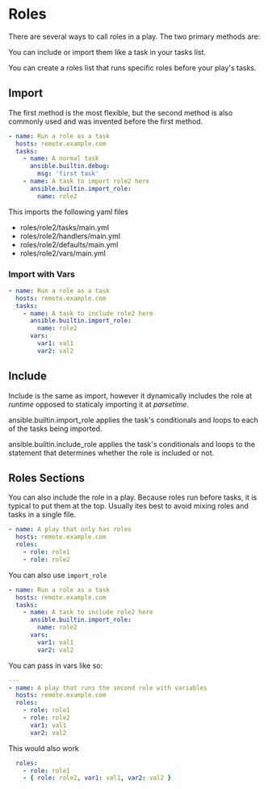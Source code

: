 # Roles

There are several ways to call roles in a play. The two primary methods are:

You can include or import them like a task in your tasks list.

You can create a roles list that runs specific roles before your play's tasks.

## Import

The first method is the most flexible, but the second method is also commonly used and was invented before the first method.

```yaml
- name: Run a role as a task
  hosts: remote.example.com
  tasks:
    - name: A normal task
      ansible.builtin.debug:
        msg: 'first task'
    - name: A task to import role2 here
      ansible.builtin.import_role:
        name: role2
```

This imports the following yaml files

- roles/role2/tasks/main.yml
- roles/role2/handlers/main.yml
- roles/role2/defaults/main.yml
- roles/role2/vars/main.yml



### Import with Vars

```yaml
- name: Run a role as a task
  hosts: remote.example.com
  tasks:
    - name: A task to include role2 here
      ansible.builtin.import_role:
        name: role2
      vars:
        var1: val1
        var2: val2
```


## Include

Include is the same as import, however it dynamically includes the role at _runtime_ opposed to staticaly importing it at _parsetime_. 


ansible.builtin.import_role applies the task's conditionals and loops to each of the tasks being imported.

ansible.builtin.include_role applies the task's conditionals and loops to the statement that determines whether the role is included or not.



## Roles Sections

You can also include the role in a play. Because roles run before tasks, it is typical to put them at the top. 
Usually ites best to avoid mixing roles and tasks in a single file. 

```yaml
- name: A play that only has roles
  hosts: remote.example.com
  roles:
    - role: role1
    - role: role2
```

You can also use `import_role`


```yaml
- name: Run a role as a task
  hosts: remote.example.com
  tasks:
    - name: A task to include role2 here
      ansible.builtin.import_role:
        name: role2
      vars:
        var1: val1
        var2: val2
```

You can pass in vars like so:

```yaml
---
- name: A play that runs the second role with variables
  hosts: remote.example.com
  roles:
    - role: role1
    - role: role2
      var1: val1
      var2: val2
```


This would also work

```yaml
  roles:
    - role: role1
    - { role: role2, var1: val1, var2: val2 }
```
